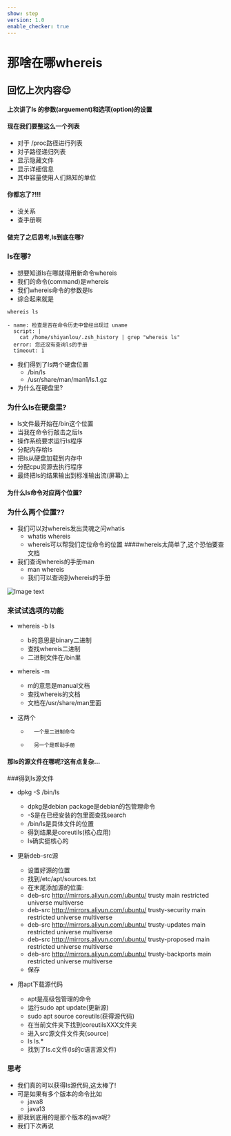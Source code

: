 ```yaml
---
show: step
version: 1.0
enable_checker: true
---
```


# 那啥在哪whereis

## 回忆上次内容😌


#### 上次讲了ls 的参数(arguement)和选项(option)的设置

#### 现在我们要整这么一个列表

- 对于 /proc路径进行列表
- 对子路径递归列表
- 显示隐藏文件
- 显示详细信息
- 其中容量使用人们熟知的单位

#### 你都忘了?!!!

- 没关系 
- 查手册啊


#### 做完了之后思考,ls到底在哪?

### ls在哪?

- 想要知道ls在哪就得用新命令whereis
- 我们的命令(command)是whereis
- 我们whereis命令的参数是ls
- 综合起来就是



```shell
whereis ls
```

```checker
- name: 检查是否在命令历史中曾经出现过 uname
  script: |
    cat /home/shiyanlou/.zsh_history | grep "whereis ls"
  error: 您还没有查询ls的手册
  timeout: 1
```

- 我们得到了ls两个硬盘位置
    -   /bin/ls 
    -   /usr/share/man/man1/ls.1.gz
- 为什么在硬盘里?
          
### 为什么ls在硬盘里?

- ls文件最开始在/bin这个位置
- 当我在命令行敲击之后ls
- 操作系统要求运行ls程序
- 分配内存给ls
- 把ls从硬盘加载到内存中
- 分配cpu资源去执行程序
- 最终把ls的结果输出到标准输出流(屏幕)上

#### 为什么ls命令对应两个位置?

### 为什么两个位置??


- 我们可以对whereis发出灵魂之问whatis
    - whatis whereis
    - whereis可以帮我们定位命令的位置
####whereis太简单了,这个恐怕要查文档
- 我们查询whereis的手册man
    - man whereis
    - 我们可以查询到whereis的手册

![Image text](https://labfile.oss.aliyuncs.com/courses/2712/whereis.png)


### 来试试选项的功能

- whereis -b ls
    - b的意思是binary二进制
    - 查找whereis二进制
    - 二进制文件在/bin里
- whereis -m 
    - m的意思是manual文档
    - 查找whereis的文档
    - 文档在/usr/share/man里面

-   这两个
    -       一个是二进制命令
    -       另一个是帮助手册
 
#### 那ls的源文件在哪呢?这有点复杂...


###得到ls源文件
- dpkg -S /bin/ls
    - dpkg是debian package是debian的包管理命令
    - -S是在已经安装的包里面查找search
    - /bin/ls是具体文件的位置
    - 得到结果是coreutils(核心应用)
    - ls确实挺核心的
- 更新deb-src源
    - 设置好源的位置
    - 找到/etc/apt/sources.txt
    - 在末尾添加源的位置:
    - deb-src http://mirrors.aliyun.com/ubuntu/ trusty main restricted universe multiverse
    - deb-src http://mirrors.aliyun.com/ubuntu/ trusty-security main restricted universe multiverse 
    - deb-src http://mirrors.aliyun.com/ubuntu/ trusty-updates main restricted universe multiverse
    - deb-src http://mirrors.aliyun.com/ubuntu/ trusty-proposed main restricted universe multiverse
    - deb-src http://mirrors.aliyun.com/ubuntu/ trusty-backports main restricted universe multiverse
    - 保存

- 用apt下载源代码
    - apt是高级包管理的命令
    - 运行sudo apt update(更新源)
    - sudo apt source coreutils(获得源代码)
    - 在当前文件夹下找到coreutilsXXX文件夹
    - 进入src源文件文件夹(source)
    - ls ls.*
    - 找到了ls.c文件(ls的c语言源文件)

### 思考
- 我们真的可以获得ls源代码,这太棒了!
- 可是如果有多个版本的命令比如
    -   java8
    -   java13
-   那我到底用的是那个版本的java呢?
-   我们下次再说
